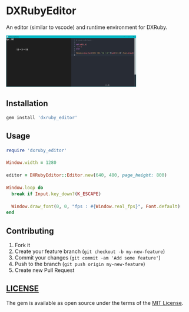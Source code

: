 # DXRubyEditor
An editor (similar to vscode) and runtime environment for DXRuby.

<img width="70%" src="./ss01.jpg" >


## Installation

```ruby
gem install 'dxruby_editor'
```


## Usage

```ruby
require 'dxruby_editor'

Window.width = 1280

editor = DXRubyEditor::Editor.new(640, 480, page_height: 800)

Window.loop do
  break if Input.key_down?(K_ESCAPE)

  Window.draw_font(0, 0, "fps : #{Window.real_fps}", Font.default)
end
```


## Contributing
1. Fork it
2. Create your feature branch (`git checkout -b my-new-feature`)
3. Commit your changes (`git commit -am 'Add some feature'`)
4. Push to the branch (`git push origin my-new-feature`)
5. Create new Pull Request


## [LICENSE](./LICENSE)
The gem is available as open source under the terms of the [MIT License](https://opensource.org/licenses/MIT).
